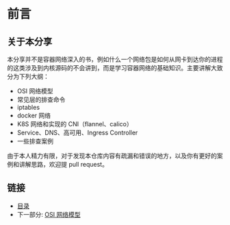 # 前言

## 关于本分享

本分享并不是容器网络深入的书，例如什么一个网络包是如何从网卡到达你的进程的这类涉及到内核源码的不会讲到，而是学习容器网络的基础知识。主要讲解大致分为下列大纲：
- OSI 网络模型
- 常见层的排查命令
- iptables
- docker 网络
- K8S 网络和实现的 CNI（flannel、calico）
- Service、DNS、高可用、Ingress Controller
- 一些排查案例

由于本人精力有限，对于发现本仓库内容有疏漏和错误的地方，以及你有更好的案例和讲解思路，欢迎提 pull request。

## 链接

- [目录](directory.md)
- 下一部分: [OSI 网络模型](01.01.md)
